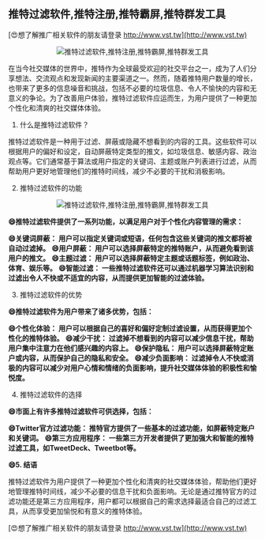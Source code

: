 ## **推特过滤软件,推特注册,推特霸屏,推特群发工具**

[😍想了解推广相关软件的朋友请登录 http://www.vst.tw](http://www.vst.tw)

 <center><img src="https://vst.tw/MP4/tuiguang/png/4.png" alt="推特过滤软件,推特注册,推特霸屏,推特群发工具"></center>

在当今社交媒体的世界中，推特作为全球最受欢迎的社交平台之一，成为了人们分享想法、交流观点和发现新闻的主要渠道之一。然而，随着推特用户数量的增长，也带来了更多的信息噪音和挑战，包括不必要的垃圾信息、令人不愉快的内容和无意义的争论。为了改善用户体验，推特过滤软件应运而生，为用户提供了一种更加个性化和清爽的社交媒体体验。

1. 什么是推特过滤软件？

推特过滤软件是一种用于过滤、屏蔽或隐藏不想看到的内容的工具。这些软件可以根据用户的偏好和设定，自动屏蔽特定类型的推文，如垃圾信息、敏感内容、政治观点等。它们通常基于算法或用户指定的关键词、主题或账户列表进行过滤，从而帮助用户更好地管理他们的推特时间线，减少不必要的干扰和消极影响。

2. 推特过滤软件的功能

 <center><img src="https://vst.tw/MP4/tuiguang/png/8.png" alt="推特过滤软件,推特注册,推特霸屏,推特群发工具"></center>

**😄推特过滤软件提供了一系列功能，以满足用户对于个性化内容管理的需求：**

**😄关键词屏蔽： 用户可以指定关键词或短语，任何包含这些关键词的推文都将被自动过滤掉。**
**😄用户屏蔽： 用户可以选择屏蔽特定的推特账户，从而避免看到该用户的推文。**
**😄主题过滤： 用户可以选择屏蔽特定主题或话题标签，例如政治、体育、娱乐等。**
**😄智能过滤： 一些推特过滤软件还可以通过机器学习算法识别和过滤出令人不快或不适宜的内容，从而提供更加智能的过滤体验。**

3. 推特过滤软件的优势

**😄推特过滤软件为用户带来了诸多优势，包括：**

**😄个性化体验： 用户可以根据自己的喜好和偏好定制过滤设置，从而获得更加个性化的推特体验。**
**😄减少干扰： 过滤掉不想看到的内容可以减少信息干扰，帮助用户集中注意力在他们感兴趣的内容上。**
**😄保护隐私： 用户可以选择屏蔽特定账户或内容，从而保护自己的隐私和安全。**
**😄减少负面影响： 过滤掉令人不快或消极的内容可以减少对用户心情和情绪的负面影响，提升社交媒体体验的积极性和愉悦度。**

4. 推特过滤软件的选择

**😄市面上有许多推特过滤软件可供选择，包括：**

**😄Twitter官方过滤功能： 推特官方提供了一些基本的过滤功能，如屏蔽特定账户和关键词。**
**😄第三方应用程序： 一些第三方开发者提供了更加强大和智能的推特过滤工具，如TweetDeck、Tweetbot等。**

**😄5. 结语**

推特过滤软件为用户提供了一种更加个性化和清爽的社交媒体体验，帮助他们更好地管理推特时间线，减少不必要的信息干扰和负面影响。无论是通过推特官方的过滤功能还是第三方应用程序，用户都可以根据自己的需求选择最适合自己的过滤工具，从而享受更加愉悦和有意义的推特体验。

[😍想了解推广相关软件的朋友请登录 http://www.vst.tw](http://www.vst.tw)



